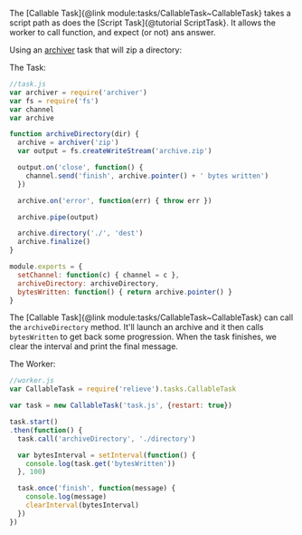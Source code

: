 The [Callable Task]{@link module:tasks/CallableTask~CallableTask} takes a script path as does the [Script Task]{@tutorial ScriptTask}. It allows the worker to call function, and expect (or not) ans answer.

Using an [archiver](https://github.com/archiverjs) task that will zip a directory:

The Task:

```javascript
//task.js
var archiver = require('archiver')
var fs = require('fs')
var channel
var archive 

function archiveDirectory(dir) {
  archive = archiver('zip')
  var output = fs.createWriteStream('archive.zip')

  output.on('close', function() {
    channel.send('finish', archive.pointer() + ' bytes written') 
  })

  archive.on('error', function(err) { throw err })

  archive.pipe(output)

  archive.directory('./', 'dest')
  archive.finalize()
}

module.exports = {
  setChannel: function(c) { channel = c },
  archiveDirectory: archiveDirectory,
  bytesWritten: function() { return archive.pointer() }
}
```

The [Callable Task]{@link module:tasks/CallableTask~CallableTask} can call the `archiveDirectory` method. It'll launch an archive and it then calls `bytesWritten` to get back some progression. When the task finishes, we clear the interval and print the final message.

The Worker:

```javascript
//worker.js
var CallableTask = require('relieve').tasks.CallableTask

var task = new CallableTask('task.js', {restart: true})

task.start()
.then(function() {
  task.call('archiveDirectory', './directory')

  var bytesInterval = setInterval(function() {
    console.log(task.get('bytesWritten'))
  }, 100)

  task.once('finish', function(message) {
    console.log(message)
    clearInterval(bytesInterval) 
  })
})
```
